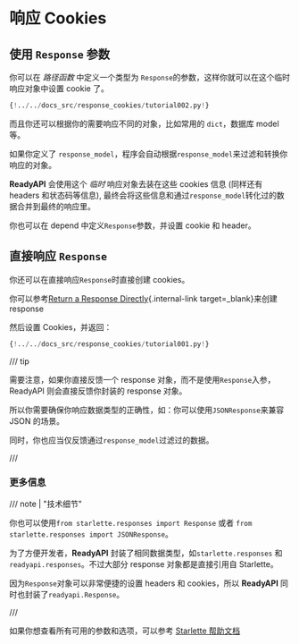 # 响应 Cookies

## 使用 `Response` 参数

你可以在 _路径函数_ 中定义一个类型为 `Response`的参数，这样你就可以在这个临时响应对象中设置 cookie 了。

```Python hl_lines="1  8-9"
{!../../docs_src/response_cookies/tutorial002.py!}
```

而且你还可以根据你的需要响应不同的对象，比如常用的 `dict`，数据库 model 等。

如果你定义了 `response_model`，程序会自动根据`response_model`来过滤和转换你响应的对象。

**ReadyAPI** 会使用这个 _临时_ 响应对象去装在这些 cookies 信息 (同样还有 headers 和状态码等信息), 最终会将这些信息和通过`response_model`转化过的数据合并到最终的响应里。

你也可以在 depend 中定义`Response`参数，并设置 cookie 和 header。

## 直接响应 `Response`

你还可以在直接响应`Response`时直接创建 cookies。

你可以参考[Return a Response Directly](response-directly.md){.internal-link target=\_blank}来创建 response

然后设置 Cookies，并返回：

```Python hl_lines="10-12"
{!../../docs_src/response_cookies/tutorial001.py!}
```

/// tip

需要注意，如果你直接反馈一个 response 对象，而不是使用`Response`入参，ReadyAPI 则会直接反馈你封装的 response 对象。

所以你需要确保你响应数据类型的正确性，如：你可以使用`JSONResponse`来兼容 JSON 的场景。

同时，你也应当仅反馈通过`response_model`过滤过的数据。

///

### 更多信息

/// note | "技术细节"

你也可以使用`from starlette.responses import Response` 或者 `from starlette.responses import JSONResponse`。

为了方便开发者，**ReadyAPI** 封装了相同数据类型，如`starlette.responses` 和 `readyapi.responses`。不过大部分 response 对象都是直接引用自 Starlette。

因为`Response`对象可以非常便捷的设置 headers 和 cookies，所以 **ReadyAPI** 同时也封装了`readyapi.Response`。

///

如果你想查看所有可用的参数和选项，可以参考 <a href="https://www.starlette.io/responses/#set-cookie" class="external-link" target="_blank">Starlette 帮助文档</a>
